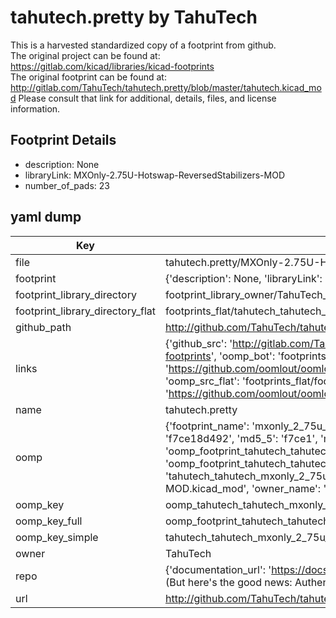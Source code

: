 # tahutech.pretty by TahuTech  
This is a harvested standardized copy of a footprint from github.  
The original project can be found at:  
https://gitlab.com/kicad/libraries/kicad-footprints  
The original footprint can be found at:
http://gitlab.com/TahuTech/tahutech.pretty/blob/master/tahutech.kicad_mod
Please consult that link for additional, details, files, and license information.  
## Footprint Details
* description: None  
* libraryLink: MXOnly-2.75U-Hotswap-ReversedStabilizers-MOD  
* number_of_pads: 23  
## yaml dump  
| Key | Value |  
| --- | --- |  
| file | tahutech.pretty/MXOnly-2.75U-Hotswap-ReversedStabilizers-MOD.kicad_mod |  
| footprint | {'description': None, 'libraryLink': 'MXOnly-2.75U-Hotswap-ReversedStabilizers-MOD', 'number_of_pads': 23} |  
| footprint_library_directory | footprint_library_owner/TahuTech_tahutech.pretty |  
| footprint_library_directory_flat | footprints_flat/tahutech_tahutech_mxonly_2_75u_hotswap_reversedstabilizers_mod/working |  
| github_path | http://github.com/TahuTech/tahutech.pretty/blob/master/MXOnly-2.75U-Hotswap-ReversedStabilizers-MOD.kicad_mod |  
| links | {'github_src': 'http://gitlab.com/TahuTech/tahutech.pretty/blob/master/tahutech.kicad_mod', 'github_src_repo': 'https://gitlab.com/kicad/libraries/kicad-footprints', 'oomp_bot': 'footprints/tahutech_tahutech_mxonly_2_75u_hotswap_reversedstabilizers_mod/working', 'oomp_bot_github': 'https://github.com/oomlout/oomlout_oomp_footprint_bot/tree/main/footprints/tahutech_tahutech_mxonly_2_75u_hotswap_reversedstabilizers_mod/working', 'oomp_src_flat': 'footprints_flat/footprints_flat/tahutech_tahutech_mxonly_2_75u_hotswap_reversedstabilizers_mod/working', 'oomp_src_flat_github': 'https://github.com/oomlout/oomlout_oomp_footprint_src/tree/main/footprints_flat/tahutech_tahutech_mxonly_2_75u_hotswap_reversedstabilizers_mod/working'} |  
| name | tahutech.pretty |  
| oomp | {'footprint_name': 'mxonly_2_75u_hotswap_reversedstabilizers_mod', 'library_name': 'tahutech', 'md5': 'f7ce18d49275aa81bd8d476bed8702e0', 'md5_10': 'f7ce18d492', 'md5_5': 'f7ce1', 'md5_6': 'f7ce18', 'oomp_key': 'oomp_tahutech_tahutech_mxonly_2_75u_hotswap_reversedstabilizers_mod', 'oomp_key_extra': 'oomp_footprint_tahutech_tahutech_mxonly_2_75u_hotswap_reversedstabilizers_mod', 'oomp_key_full': 'oomp_footprint_tahutech_tahutech_mxonly_2_75u_hotswap_reversedstabilizers_mod_f7ce18', 'oomp_key_simple': 'tahutech_tahutech_mxonly_2_75u_hotswap_reversedstabilizers_mod', 'original_filename': 'tahutech.pretty/MXOnly-2.75U-Hotswap-ReversedStabilizers-MOD.kicad_mod', 'owner_name': 'tahutech'} |  
| oomp_key | oomp_tahutech_tahutech_mxonly_2_75u_hotswap_reversedstabilizers_mod |  
| oomp_key_full | oomp_footprint_tahutech_tahutech_mxonly_2_75u_hotswap_reversedstabilizers_mod |  
| oomp_key_simple | tahutech_tahutech_mxonly_2_75u_hotswap_reversedstabilizers_mod |  
| owner | TahuTech |  
| repo | {'documentation_url': 'https://docs.github.com/rest/overview/resources-in-the-rest-api#rate-limiting', 'message': "API rate limit exceeded for 84.66.173.59. (But here's the good news: Authenticated requests get a higher rate limit. Check out the documentation for more details.)"} |  
| url | http://github.com/TahuTech/tahutech.pretty |  


